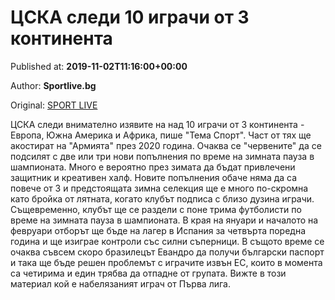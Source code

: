 
# ЦСКА следи 10 играчи от 3 континента

Published at: **2019-11-02T11:16:00+00:00**

Author: **Sportlive.bg**

Original: [SPORT LIVE](https://www.sportlive.bg/bgfootball/cska/cska-sledi-10-igrachi-ot-3-kontinenta-1391027.html)

ЦСКА следи внимателно изявите на над 10 играчи от 3 континента - Европа, Южна Америка и Африка, пише "Тема Спорт". Част от тях ще акостират на "Армията" през 2020 година. Очаква се "червените" да се подсилят с две или три нови попълнения по време на зимната пауза в шампионата.
Много е вероятно през зимата да бъдат привлечени защитник и креативен халф. Новите попълнения обаче няма да са повече от 3 и предстоящата зимна селекция ще е много по-скромна като бройка от лятната, когато клубът подписа с близо дузина играчи.
Същевременно, клубът ще се раздели с поне трима футболисти по време на зимната пауза в шампионата. В края на януари и началото на февруари отборът ще бъде на лагер в Испания за четвърта поредна година и ще изиграе контроли със силни съперници. В същото време се очаква съвсем скоро бразилецът Евандро да получи български паспорт и така ще бъде решен проблемът с играчите извън ЕС, които в момента са четирима и един трябва да отпадне от групата. Вижте в този материал кой е набелязаният играч от Първа лига.
